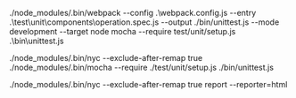 ./node_modules/.bin/webpack --config .\webpack.config.js --entry .\test\unit\components\operation.spec.js  --output ./bin/unittest.js --mode development --target node
mocha --require test/unit/setup.js .\bin\unittest.js

./node_modules/.bin/nyc --exclude-after-remap true ./node_modules/.bin/mocha --require ./test/unit/setup.js ./bin/unittest.js

./node_modules/.bin/nyc --exclude-after-remap true report --reporter=html

